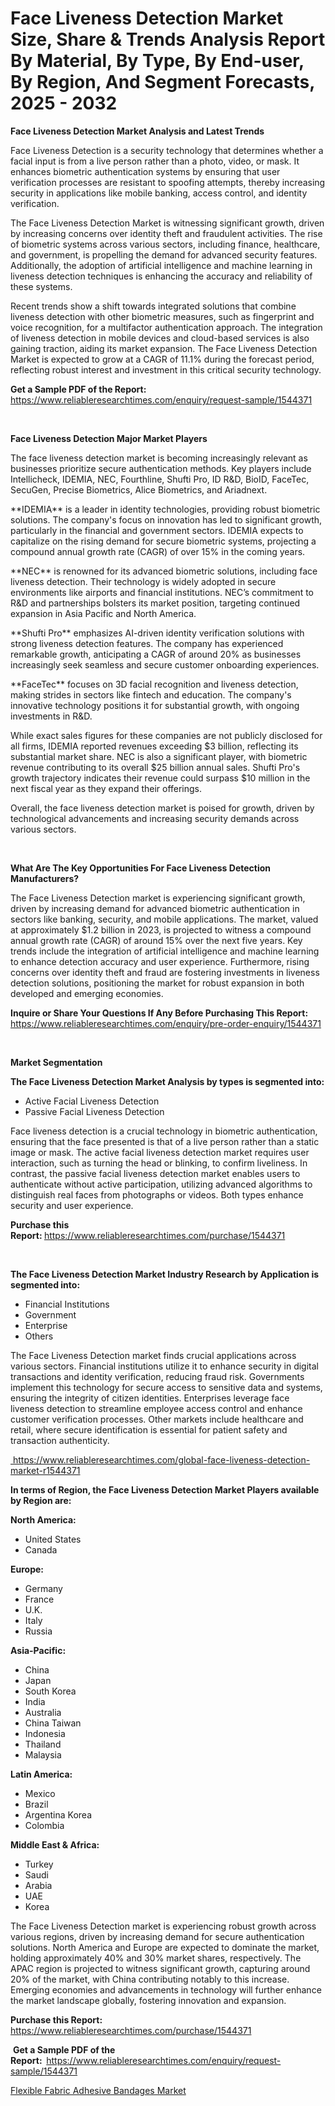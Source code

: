 <p><h1>Face Liveness Detection Market Size, Share & Trends Analysis Report By Material, By Type, By End-user, By Region, And Segment Forecasts, 2025 - 2032</h1></p><p><strong>Face Liveness Detection Market Analysis and Latest Trends</strong></p>
<p><p>Face Liveness Detection is a security technology that determines whether a facial input is from a live person rather than a photo, video, or mask. It enhances biometric authentication systems by ensuring that user verification processes are resistant to spoofing attempts, thereby increasing security in applications like mobile banking, access control, and identity verification. </p><p>The Face Liveness Detection Market is witnessing significant growth, driven by increasing concerns over identity theft and fraudulent activities. The rise of biometric systems across various sectors, including finance, healthcare, and government, is propelling the demand for advanced security features. Additionally, the adoption of artificial intelligence and machine learning in liveness detection techniques is enhancing the accuracy and reliability of these systems.</p><p>Recent trends show a shift towards integrated solutions that combine liveness detection with other biometric measures, such as fingerprint and voice recognition, for a multifactor authentication approach. The integration of liveness detection in mobile devices and cloud-based services is also gaining traction, aiding its market expansion. The Face Liveness Detection Market is expected to grow at a CAGR of 11.1% during the forecast period, reflecting robust interest and investment in this critical security technology.</p></p>
<p><strong>Get a Sample PDF of the Report:&nbsp;</strong> <a href="https://www.reliableresearchtimes.com/enquiry/request-sample/1544371?utm_campaign=2009&utm_medium=2&utm_source=Github&utm_content=ia&utm_term=04042025&utm_id=face-liveness-detection">https://www.reliableresearchtimes.com/enquiry/request-sample/1544371</a></p>
<p>&nbsp;</p>
<p><strong>Face Liveness Detection Major Market Players</strong></p>
<p><p>The face liveness detection market is becoming increasingly relevant as businesses prioritize secure authentication methods. Key players include Intellicheck, IDEMIA, NEC, Fourthline, Shufti Pro, ID R&D, BioID, FaceTec, SecuGen, Precise Biometrics, Alice Biometrics, and Ariadnext.</p><p>**IDEMIA** is a leader in identity technologies, providing robust biometric solutions. The company's focus on innovation has led to significant growth, particularly in the financial and government sectors. IDEMIA expects to capitalize on the rising demand for secure biometric systems, projecting a compound annual growth rate (CAGR) of over 15% in the coming years.</p><p>**NEC** is renowned for its advanced biometric solutions, including face liveness detection. Their technology is widely adopted in secure environments like airports and financial institutions. NEC’s commitment to R&D and partnerships bolsters its market position, targeting continued expansion in Asia Pacific and North America.</p><p>**Shufti Pro** emphasizes AI-driven identity verification solutions with strong liveness detection features. The company has experienced remarkable growth, anticipating a CAGR of around 20% as businesses increasingly seek seamless and secure customer onboarding experiences.</p><p>**FaceTec** focuses on 3D facial recognition and liveness detection, making strides in sectors like fintech and education. The company's innovative technology positions it for substantial growth, with ongoing investments in R&D.</p><p>While exact sales figures for these companies are not publicly disclosed for all firms, IDEMIA reported revenues exceeding $3 billion, reflecting its substantial market share. NEC is also a significant player, with biometric revenue contributing to its overall $25 billion annual sales. Shufti Pro's growth trajectory indicates their revenue could surpass $10 million in the next fiscal year as they expand their offerings.</p><p>Overall, the face liveness detection market is poised for growth, driven by technological advancements and increasing security demands across various sectors.</p></p>
<p>&nbsp;</p>
<p><strong>What Are The Key Opportunities For Face Liveness Detection Manufacturers?</strong></p>
<p><p>The Face Liveness Detection market is experiencing significant growth, driven by increasing demand for advanced biometric authentication in sectors like banking, security, and mobile applications. The market, valued at approximately $1.2 billion in 2023, is projected to witness a compound annual growth rate (CAGR) of around 15% over the next five years. Key trends include the integration of artificial intelligence and machine learning to enhance detection accuracy and user experience. Furthermore, rising concerns over identity theft and fraud are fostering investments in liveness detection solutions, positioning the market for robust expansion in both developed and emerging economies.</p></p>
<p><strong>Inquire or Share Your Questions If Any Before Purchasing This Report:</strong> <a href="https://www.reliableresearchtimes.com/enquiry/pre-order-enquiry/1544371?utm_campaign=2009&utm_medium=2&utm_source=Github&utm_content=ia&utm_term=04042025&utm_id=face-liveness-detection">https://www.reliableresearchtimes.com/enquiry/pre-order-enquiry/1544371</a></p>
<p>&nbsp;</p>
<p><strong>Market Segmentation</strong></p>
<p><strong>The Face Liveness Detection Market Analysis by types is segmented into:</strong></p>
<p><ul><li>Active Facial Liveness Detection</li><li>Passive Facial Liveness Detection</li></ul></p>
<p><p>Face liveness detection is a crucial technology in biometric authentication, ensuring that the face presented is that of a live person rather than a static image or mask. The active facial liveness detection market requires user interaction, such as turning the head or blinking, to confirm liveliness. In contrast, the passive facial liveness detection market enables users to authenticate without active participation, utilizing advanced algorithms to distinguish real faces from photographs or videos. Both types enhance security and user experience.</p></p>
<p><strong>Purchase this Report:&nbsp;</strong><a href="https://www.reliableresearchtimes.com/purchase/1544371?utm_campaign=2009&utm_medium=2&utm_source=Github&utm_content=ia&utm_term=04042025&utm_id=face-liveness-detection">https://www.reliableresearchtimes.com/purchase/1544371</a></p>
<p>&nbsp;</p>
<p><strong>The Face Liveness Detection Market Industry Research by Application is segmented into:</strong></p>
<p><ul><li>Financial Institutions</li><li>Government</li><li>Enterprise</li><li>Others</li></ul></p>
<p><p>The Face Liveness Detection market finds crucial applications across various sectors. Financial institutions utilize it to enhance security in digital transactions and identity verification, reducing fraud risk. Governments implement this technology for secure access to sensitive data and systems, ensuring the integrity of citizen identities. Enterprises leverage face liveness detection to streamline employee access control and enhance customer verification processes. Other markets include healthcare and retail, where secure identification is essential for patient safety and transaction authenticity.</p></p>
<p><a href="https://www.reliableresearchtimes.com/global-face-liveness-detection-market-r1544371?utm_campaign=2009&utm_medium=2&utm_source=Github&utm_content=ia&utm_term=04042025&utm_id=face-liveness-detection">&nbsp;https://www.reliableresearchtimes.com/global-face-liveness-detection-market-r1544371</a></p>
<p><strong>In terms of Region, the Face Liveness Detection Market Players available by Region are:</strong></p>
<p>
    <p> <strong> North America: </strong>
        <ul>
            <li>United States</li>
            <li>Canada</li>
        </ul>
        </p> 
    <p> <strong> Europe: </strong>
        <ul>
            <li>Germany</li>
            <li>France</li>
            <li>U.K.</li>
            <li>Italy</li>
            <li>Russia</li>
        </ul>
        </p> 
    <p> <strong> Asia-Pacific: </strong>
        <ul>
            <li>China</li>
            <li>Japan</li>
            <li>South Korea</li>
            <li>India</li>
            <li>Australia</li>
            <li>China Taiwan</li>
            <li>Indonesia</li>
            <li>Thailand</li>
            <li>Malaysia</li>
        </ul>
        </p> 
    <p> <strong> Latin America: </strong>
        <ul>
            <li>Mexico</li>
            <li>Brazil</li>
            <li>Argentina Korea</li>
            <li>Colombia</li>
        </ul>
        </p> 
    <p> <strong> Middle East & Africa: </strong>
        <ul>
            <li>Turkey</li>
            <li>Saudi</li>
            <li>Arabia</li>
            <li>UAE</li>
            <li>Korea</li>
        </ul>
    </p>
    </p>
<p><p>The Face Liveness Detection market is experiencing robust growth across various regions, driven by increasing demand for secure authentication solutions. North America and Europe are expected to dominate the market, holding approximately 40% and 30% market shares, respectively. The APAC region is projected to witness significant growth, capturing around 20% of the market, with China contributing notably to this increase. Emerging economies and advancements in technology will further enhance the market landscape globally, fostering innovation and expansion.</p></p>
<p><strong>Purchase this Report: </strong><a href="https://www.reliableresearchtimes.com/purchase/1544371?utm_campaign=2009&utm_medium=2&utm_source=Github&utm_content=ia&utm_term=04042025&utm_id=face-liveness-detection">https://www.reliableresearchtimes.com/purchase/1544371</a></p>
<p>&nbsp;<strong>Get a Sample PDF of the Report:&nbsp;&nbsp;</strong><a href="https://www.reliableresearchtimes.com/enquiry/request-sample/1544371?utm_campaign=2009&utm_medium=2&utm_source=Github&utm_content=ia&utm_term=04042025&utm_id=face-liveness-detection">https://www.reliableresearchtimes.com/enquiry/request-sample/1544371</a></p>
<p><strong></strong></p>
<p><p><a href="https://github.com/hgf64gh/Market-Research-Report-List-2/blob/main/flexible-fabric-adhesive-bandages-market.md?utm_campaign=2009&utm_medium=2&utm_source=Github&utm_content=ia&utm_term=04042025&utm_id=face-liveness-detection">Flexible Fabric Adhesive Bandages Market</a></p></p>